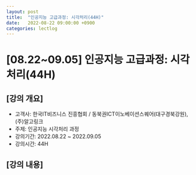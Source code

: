 ```yaml
---
layout: post
title:  "인공지능 고급과정: 시각처리(44H)"
date:   2022-08-22 09:00:00 +0900
categories: lectlog
---
```


# [08.22~09.05] 인공지능 고급과정: 시각처리(44H)

## [강의 개요]

* 고객사: 한국IT비즈니스 진흥협회 / 동북권ICT이노베이션스퀘어(대구경북강원), (주)알고링크
* 주제: 인공지능 시각처리 과정
* 강의기간: 2022.08.22 ~ 2022.09.05
* 강의시간: 44H

## [강의 내용]

